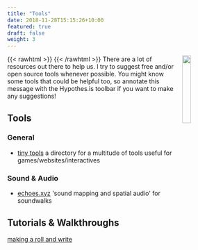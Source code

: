 ```yaml
---
title: "Tools"
date: 2018-11-28T15:15:26+10:00
featured: true
draft: false
weight: 3
---
```


{{< rawhtml >}}
<img src="/images/pixeltrue-idea-1.png" align="right" width="20%"></img>
{{< /rawhtml >}} There are a lot of resources out there to help us. I try to suggest free and/or open source tools whenever possible. You might know some tools that could be helpful too, so annotate this message with the Hypothes.is toolbar if you want to make any suggestions!

## Tools

### General

+ [tiny tools](https://tinytools.directory/) a directory for a multitude of tools useful for games/websites/interactives

### Sound & Audio

+ [echoes.xyz](https://echoes.xyz) 'sound mapping and spatial audio' for soundwalks


## Tutorials & Walkthroughs

[making a roll and write](https://gamingthepast.net/2021/11/05/making-a-roll-and-write-for-history-class-using-roll-through-the-ages-as-a-guide/)
